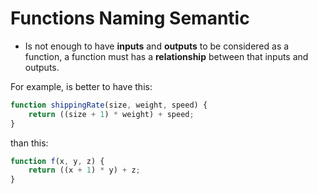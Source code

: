# Functions Naming Semantic

- Is not enough to have **inputs** and **outputs** to be considered as a function, a function must has a **relationship** between that inputs and outputs. 

For example, is better to have this:

```js
function shippingRate(size, weight, speed) {
    return ((size + 1) * weight) + speed;
}
```

than this:

```js
function f(x, y, z) {
    return ((x + 1) * y) + z;
}
```